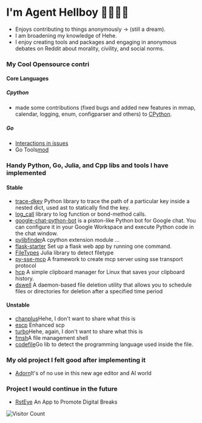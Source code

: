 
# I'm Agent Hellboy 👋🏾👨‍💻
  - Enjoys contributing to things anonymously -> (still a dream).
  - I am broadening my knowledge of Hehe.
  - I enjoy creating tools and packages and engaging in anonymous debates on Reddit about morality, civility, and social norms.

### My Cool Opensource contri 

#### Core Languages 

##### Cpython 
  - made some contributions (fixed bugs and added new features in mmap, calendar, logging, enum, configparser and others) to [CPython](https://github.com/search?q=repo%3Apython%2Fcpython+author%3AAgent-Hellboy&type=pullrequests).

##### Go 
  - [Interactions in issues](https://github.com/search?q=user:golang+involves:agent-hellboy&type=issues
)
  - Go Tools[mod](https://go-review.googlesource.com/c/mod/+/634875)
    
### Handy Python, Go, Julia, and Cpp libs and tools I have implemented

#### Stable
  - [trace-dkey](https://github.com/Agent-Hellboy/trace-dkey) Python library to trace the path of a particular key inside a nested dict, used ast to statically find the key. 
  - [log_call](https://github.com/Agent-Hellboy/log_call) library to log function or bond-method calls.
  - [google-chat-python-bot](https://github.com/Agent-Hellboy/google-chat-python-bot) is a piston-like Python bot for Google chat. You can configure it in your Google Workspace and execute Python code in the chat window.
  - [pylibfinder](https://github.com/Agent-Hellboy/pylibfinder)A cpython extension module ... 
  - [flask-starter](https://github.com/Agent-Hellboy/flask-starter) Set up a flask web app by running one command.
  - [FileTypes](https://github.com/JuliaIO/FileTypes.jl) Julia library to detect filetype
  - [py-sse-mcp](https://github.com/Agent-Hellboy/py-sse-mcp) A framework to create mcp server using sse transport protocol 
  - [hcp](https://github.com/Agent-Hellboy/hcp) A simple clipboard manager for Linux that saves your clipboard history.
  - [dswell](https://github.com/Agent-Hellboy/dswell) A daemon-based file deletion utility that allows you to schedule files or directories for deletion after a specified time period
    
#### Unstable 
  - [chanplus](https://github.com/Agent-Hellboy/chanplus)Hehe, I don't want to share what this is
  - [escp](https://github.com/Agent-Hellboy/escp) Enhanced scp
  - [turbo](https://github.com/Agent-Hellboy/turbo)Hehe, again, I don't want to share what this is
  - [fmsh](https://github.com/Agent-Hellboy/fmsh)A file management shell 
  - [codefile](https://github.com/Agent-Hellboy/codefile)Go lib to detect the programming language used inside the file. 

### My old project I felt good after implementing it 
  - [Adorn](https://github.com/Agent-Hellboy/Adorn)It's of no use in this new age editor and AI world

### Project I would continue in the future 
  - [RstEye](https://github.com/RstEyeApp/rsteye) An App to Promote Digital Breaks

![Visitor Count](https://profile-counter.glitch.me/Agent-Hellboy/count.svg)
